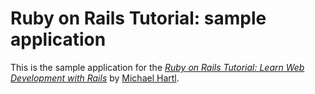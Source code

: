 # Ruby on Rails Tutorial: sample application

This is the sample application for the
[*Ruby on Rails Tutorial: 
Learn Web Development with Rails*](http://railstutorial.org/)
by [Michael Hartl](http://www.michaelhartl.com/).